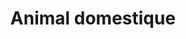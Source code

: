 ---
title: Animal domestique
longTitle: 'Animal domestique'
tags:
- gccommon
french:
- "[[Domestic animals]]"
---